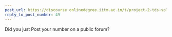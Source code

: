```yaml
---
post_url: https://discourse.onlinedegree.iitm.ac.in/t/project-2-tds-solver-discussion-thread/169029/51
reply_to_post_number: 49
---
```

Did you just Post your number on a public forum?
